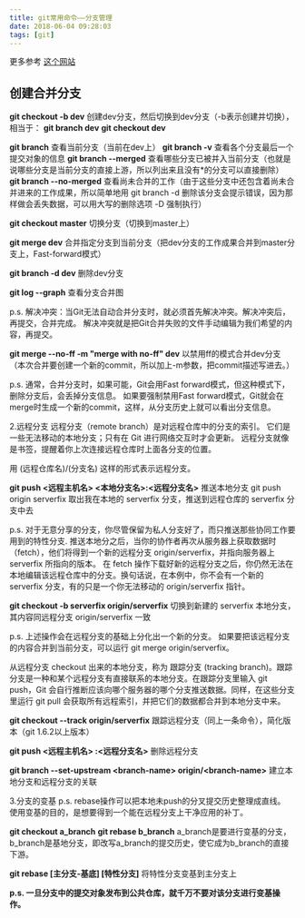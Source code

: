 ```yaml
---
title: git常用命令——分支管理
date: 2018-06-04 09:28:03
tags: [git]
---
```

更多参考 [这个网站](https://git-scm.com/book/zh/v1/Git-%E5%88%86%E6%94%AF)

## 创建合并分支
**git checkout -b dev** 创建dev分支，然后切换到dev分支（-b表示创建并切换），相当于：
**git branch dev** 
**git checkout dev**

**git branch** 查看当前分支（当前在dev上）
**git branch -v** 查看各个分支最后一个提交对象的信息
**git branch --merged** 查看哪些分支已被并入当前分支（也就是说哪些分支是当前分支的直接上游，所以列出来且没有\*的分支可以直接删除）
**git branch --no-merged** 查看尚未合并的工作（由于这些分支中还包含着尚未合并进来的工作成果，所以简单地用 git branch -d 删除该分支会提示错误，因为那样做会丢失数据，可以用大写的删除选项 -D 强制执行）

**git checkout master** 切换分支（切换到master上）

**git merge dev** 合并指定分支到当前分支（把dev分支的工作成果合并到master分支上，Fast-forward模式）

**git branch -d dev** 删除dev分支

**git log --graph** 查看分支合并图

p.s. 解决冲突：当Git无法自动合并分支时，就必须首先解决冲突。解决冲突后，再提交，合并完成。
解决冲突就是把Git合并失败的文件手动编辑为我们希望的内容，再提交。

**git merge --no-ff -m "merge with no-ff" dev** 以禁用ff的模式合并dev分支（本次合并要创建一个新的commit，所以加上-m参数，把commit描述写进去。）

p.s. 通常，合并分支时，如果可能，Git会用Fast forward模式，但这种模式下，删除分支后，会丢掉分支信息。
如果要强制禁用Fast forward模式，Git就会在merge时生成一个新的commit，这样，从分支历史上就可以看出分支信息。

2.远程分支
远程分支（remote branch）是对远程仓库中的分支的索引。
它们是一些无法移动的本地分支；只有在 Git 进行网络交互时才会更新。
远程分支就像是书签，提醒着你上次连接远程仓库时上面各分支的位置。

用 (远程仓库名)/(分支名) 这样的形式表示远程分支。

**git push <远程主机名> <本地分支名>:<远程分支名>** 推送本地分支
git push origin serverfix 取出我在本地的 serverfix 分支，推送到远程仓库的 serverfix 分支中去

p.s. 对于无意分享的分支，你尽管保留为私人分支好了，而只推送那些协同工作要用到的特性分支.
推送本地分之后，当你的协作者再次从服务器上获取数据时（fetch），他们将得到一个新的远程分支 origin/serverfix，并指向服务器上 serverfix 所指向的版本。
在 fetch 操作下载好新的远程分支之后，你仍然无法在本地编辑该远程仓库中的分支。换句话说，在本例中，你不会有一个新的 serverfix 分支，有的只是一个你无法移动的 origin/serverfix 指针。

**git checkout -b serverfix origin/serverfix** 切换到新建的 serverfix 本地分支，其内容同远程分支 origin/serverfix 一致

p.s. 上述操作会在远程分支的基础上分化出一个新的分支。
如果要把该远程分支的内容合并到当前分支，可以运行 git merge origin/serverfix。

从远程分支 checkout 出来的本地分支，称为 跟踪分支 (tracking branch)。跟踪分支是一种和某个远程分支有直接联系的本地分支。在跟踪分支里输入 git push，Git 会自行推断应该向哪个服务器的哪个分支推送数据。同样，在这些分支里运行 git pull 会获取所有远程索引，并把它们的数据都合并到本地分支中来。

**git checkout --track origin/serverfix** 跟踪远程分支（同上一条命令），简化版本（git 1.6.2以上版本）

**git push <远程主机名> :<远程分支名>** 删除远程分支

**git branch --set-upstream &lt;branch-name&gt; origin/&lt;branch-name&gt;**  建立本地分支和远程分支的关联

3.分支的变基
p.s. rebase操作可以把本地未push的分叉提交历史整理成直线。
使用变基的目的，是想要得到一个能在远程分支上干净应用的补丁。

**git checkout a_branch** 
**git rebase b_branch** a_branch是要进行变基的分支，b_branch是基地分支，即改写a_branch的提交历史，使它成为b_branch的直接下游。

**git rebase \[主分支-基底\] \[特性分支\]** 将特性分支变基到主分支上

**p.s. 一旦分支中的提交对象发布到公共仓库，就千万不要对该分支进行变基操作。**
